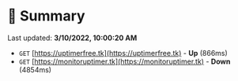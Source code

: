 # 📖 Summary
Last updated: **3/10/2022, 10:00:20 AM**

- `GET` [https://uptimerfree.tk](https://uptimerfree.tk) - **Up** (866ms)
- `GET` [https://monitoruptimer.tk](https://monitoruptimer.tk) - **Down** (4854ms)
